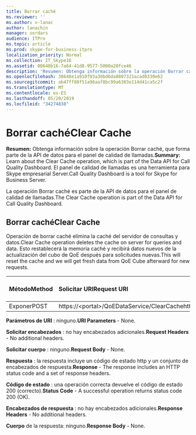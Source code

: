 ```yaml
---
title: Borrar caché
ms.reviewer: ''
ms.author: v-lanac
author: lanachin
manager: serdars
audience: ITPro
ms.topic: article
ms.prod: skype-for-business-itpro
localization_priority: Normal
ms.collection: IT_Skype16
ms.assetid: 08648b16-7a64-41d8-9577-5000a20fce46
description: 'Resumen: Obtenga información sobre la operación Borrar caché, que forma parte de la API de datos para el panel de calidad de llamadas. El panel de calidad de llamadas es una herramienta para Skype empresarial Server.'
ms.openlocfilehash: 38648e1a910f93a30bd6da8807321acad0330e62
ms.sourcegitcommit: ab47ff88f51a96aaf8bc99a6303e114d41ca5c2f
ms.translationtype: MT
ms.contentlocale: es-ES
ms.lasthandoff: 05/20/2019
ms.locfileid: "34274838"
---
```

# <a name="clear-cache"></a><span data-ttu-id="926a0-104">Borrar caché</span><span class="sxs-lookup"><span data-stu-id="926a0-104">Clear Cache</span></span>
 
<span data-ttu-id="926a0-105">**Resumen:** Obtenga información sobre la operación Borrar caché, que forma parte de la API de datos para el panel de calidad de llamadas.</span><span class="sxs-lookup"><span data-stu-id="926a0-105">**Summary:** Learn about the Clear Cache operation, which is part of the Data API for Call Quality Dashboard.</span></span> <span data-ttu-id="926a0-106">El panel de calidad de llamadas es una herramienta para Skype empresarial Server.</span><span class="sxs-lookup"><span data-stu-id="926a0-106">Call Quality Dashboard is a tool for Skype for Business Server.</span></span>
  
<span data-ttu-id="926a0-107">La operación Borrar caché es parte de la API de datos para el panel de calidad de llamadas.</span><span class="sxs-lookup"><span data-stu-id="926a0-107">The Clear Cache operation is part of the Data API for Call Quality Dashboard.</span></span>
  
## <a name="clear-cache"></a><span data-ttu-id="926a0-108">Borrar caché</span><span class="sxs-lookup"><span data-stu-id="926a0-108">Clear Cache</span></span>

<span data-ttu-id="926a0-109">Operación de borrar caché elimina la caché del servidor de consultas y datos.</span><span class="sxs-lookup"><span data-stu-id="926a0-109">Clear Cache operation deletes the cache on server for queries and data.</span></span> <span data-ttu-id="926a0-110">Esto restablecerá la memoria caché y recibirá datos nuevos de la actualización del cubo de QoE después para solicitudes nuevas.</span><span class="sxs-lookup"><span data-stu-id="926a0-110">This will reset the cache and we will get fresh data from QoE Cube afterward for new requests.</span></span>
  

|<span data-ttu-id="926a0-111">**Método**</span><span class="sxs-lookup"><span data-stu-id="926a0-111">**Method**</span></span>|<span data-ttu-id="926a0-112">**Solicitar URI**</span><span class="sxs-lookup"><span data-stu-id="926a0-112">**Request URI**</span></span>|<span data-ttu-id="926a0-113">**Versión HTTP**</span><span class="sxs-lookup"><span data-stu-id="926a0-113">**HTTP Version**</span></span>|
|:-----|:-----|:-----|
|<span data-ttu-id="926a0-114">Exponer</span><span class="sxs-lookup"><span data-stu-id="926a0-114">POST</span></span>  <br/> |<span data-ttu-id="926a0-115">https://\<portal\>/QoEDataService/ClearCache</span><span class="sxs-lookup"><span data-stu-id="926a0-115">https://\<portal\>/QoEDataService/ClearCache</span></span>  <br/> |<span data-ttu-id="926a0-116">HTTP/1.1</span><span class="sxs-lookup"><span data-stu-id="926a0-116">HTTP/1.1</span></span>  <br/> |
   
 <span data-ttu-id="926a0-117">**Parámetros de URI** : ninguno.</span><span class="sxs-lookup"><span data-stu-id="926a0-117">**URI Parameters** - None.</span></span>
  
 <span data-ttu-id="926a0-118">**Solicitar encabezados** : no hay encabezados adicionales.</span><span class="sxs-lookup"><span data-stu-id="926a0-118">**Request Headers** - No additional headers.</span></span>
  
 <span data-ttu-id="926a0-119">**Solicitar cuerpo** : ninguno.</span><span class="sxs-lookup"><span data-stu-id="926a0-119">**Request Body** - None.</span></span>
  
 <span data-ttu-id="926a0-120">**Respuesta** : la respuesta incluye un código de estado http y un conjunto de encabezados de respuesta.</span><span class="sxs-lookup"><span data-stu-id="926a0-120">**Response** - The response includes an HTTP status code and a set of response headers.</span></span>
  
 <span data-ttu-id="926a0-121">**Código de estado** : una operación correcta devuelve el código de estado 200 (correcto).</span><span class="sxs-lookup"><span data-stu-id="926a0-121">**Status Code** - A successful operation returns status code 200 (OK).</span></span>
  
 <span data-ttu-id="926a0-122">**Encabezados de respuesta** : no hay encabezados adicionales.</span><span class="sxs-lookup"><span data-stu-id="926a0-122">**Response Headers** - No additional headers.</span></span>
  
 <span data-ttu-id="926a0-123">**Cuerpo** de la respuesta: ninguno.</span><span class="sxs-lookup"><span data-stu-id="926a0-123">**Response Body** - None.</span></span>
  

